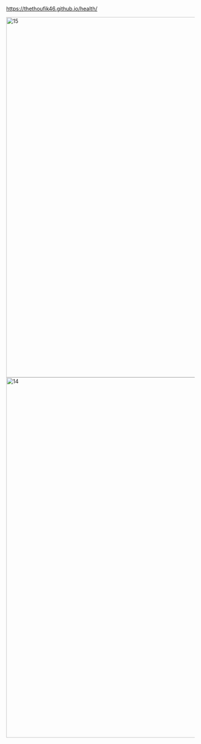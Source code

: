 https://thethoufik46.github.io/health/

<img width="960" alt="15" src="https://github.com/thethoufik46/health/assets/72694934/68fa72cd-f9b9-4b51-b61e-33c6a6f41283">
<img width="960" alt="14" src="https://github.com/thethoufik46/health/assets/72694934/dd8a0b3a-43f0-44f2-8e1d-ada4b136fd04">
